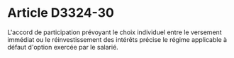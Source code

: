 # Article D3324-30

  
L'accord de participation prévoyant le choix individuel entre le versement immédiat ou le réinvestissement des intérêts précise le régime applicable à défaut d'option exercée par le salarié.